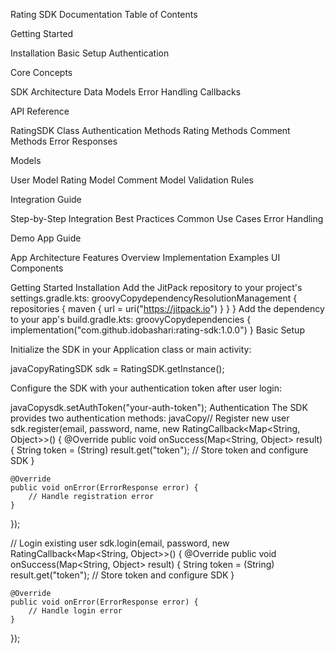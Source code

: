 Rating SDK Documentation
Table of Contents

Getting Started

Installation
Basic Setup
Authentication


Core Concepts

SDK Architecture
Data Models
Error Handling
Callbacks


API Reference

RatingSDK Class
Authentication Methods
Rating Methods
Comment Methods
Error Responses


Models

User Model
Rating Model
Comment Model
Validation Rules


Integration Guide

Step-by-Step Integration
Best Practices
Common Use Cases
Error Handling


Demo App Guide

App Architecture
Features Overview
Implementation Examples
UI Components



Getting Started
Installation
Add the JitPack repository to your project's settings.gradle.kts:
groovyCopydependencyResolutionManagement {
repositories {
maven { url = uri("https://jitpack.io") }
}
}
Add the dependency to your app's build.gradle.kts:
groovyCopydependencies {
implementation("com.github.idobashari:rating-sdk:1.0.0")
}
Basic Setup

Initialize the SDK in your Application class or main activity:

javaCopyRatingSDK sdk = RatingSDK.getInstance();

Configure the SDK with your authentication token after user login:

javaCopysdk.setAuthToken("your-auth-token");
Authentication
The SDK provides two authentication methods:
javaCopy// Register new user
sdk.register(email, password, name, new RatingCallback<Map<String, Object>>() {
@Override
public void onSuccess(Map<String, Object> result) {
String token = (String) result.get("token");
// Store token and configure SDK
}

    @Override
    public void onError(ErrorResponse error) {
        // Handle registration error
    }
});

// Login existing user
sdk.login(email, password, new RatingCallback<Map<String, Object>>() {
@Override
public void onSuccess(Map<String, Object> result) {
String token = (String) result.get("token");
// Store token and configure SDK
}

    @Override
    public void onError(ErrorResponse error) {
        // Handle login error
    }
});
